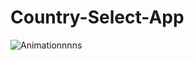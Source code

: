 # Country-Select-App

![Animationnnns](https://user-images.githubusercontent.com/109352349/193454479-b67cb1db-15a6-4c1f-aa61-ffd14d28d4f3.gif)
